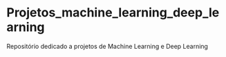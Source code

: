 # Projetos_machine_learning_deep_learning
Repositório dedicado a projetos de Machine Learning e Deep Learning
